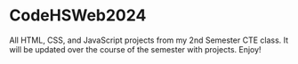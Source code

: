 # CodeHSWeb2024
All HTML, CSS, and JavaScript projects from my 2nd Semester CTE class. It will be updated over the course of the semester with projects. Enjoy!
